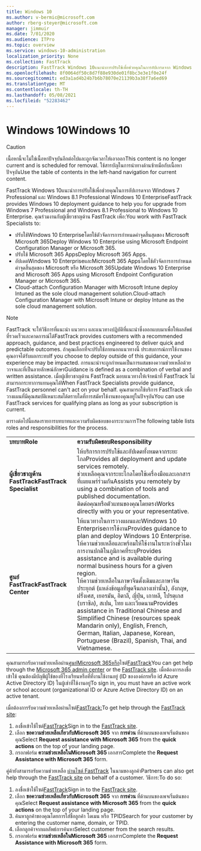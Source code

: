 ```yaml
---
title: Windows 10
ms.author: v-bermic@microsoft.com
author: rberg-steyer@microsoft.com
manager: jimmuir
ms.date: 7/01/2020
ms.audience: ITPro
ms.topic: overview
ms.service: windows-10-administration
localization_priority: None
ms.collection: FastTrack
description: FastTrack Windows 10แนะนําการปรับใช้เพื่อช่วยคุณในการอัปเกรดจาก Windows 7 Professional และ Windows 8.1 Professional Windows 10 Enterprise
ms.openlocfilehash: 8f0064df50c8d7f88e930de01f8bc3e3e1f0e24f
ms.sourcegitcommit: ed3a1ad4b24b7b6b78070e21139b3a38f7a6ed69
ms.translationtype: MT
ms.contentlocale: th-TH
ms.lasthandoff: 05/08/2021
ms.locfileid: "52283462"
---
```

# <a name="windows-10"></a><span data-ttu-id="f2292-103">Windows 10</span><span class="sxs-lookup"><span data-stu-id="f2292-103">Windows 10</span></span>

> [!CAUTION]
> <span data-ttu-id="f2292-104">เนื้อหานี้จะไม่ใช่เนื้อหาปัจจุบันอีกต่อไปและถูกจัดเวลาให้เอาออก</span><span class="sxs-lookup"><span data-stu-id="f2292-104">This content is no longer current and is scheduled for removal.</span></span> <span data-ttu-id="f2292-105">ใช้สารบัญในการนําทางด้านซ้ายมือกับเนื้อหาปัจจุบัน</span><span class="sxs-lookup"><span data-stu-id="f2292-105">Use the table of contents in the left-hand navigation for current content.</span></span>

<span data-ttu-id="f2292-106">FastTrack Windows 10แนะนําการปรับใช้เพื่อช่วยคุณในการอัปเกรดจาก Windows 7 Professional และ Windows 8.1 Professional Windows 10 Enterprise</span><span class="sxs-lookup"><span data-stu-id="f2292-106">FastTrack provides Windows 10 deployment guidance to help you for upgrade from Windows 7 Professional and Windows 8.1 Professional to Windows 10 Enterprise.</span></span> <span data-ttu-id="f2292-107">คุณร่วมงานกับผู้เชี่ยวชาญด้าน FastTrack เพื่อ:</span><span class="sxs-lookup"><span data-stu-id="f2292-107">You work with FastTrack Specialists to:</span></span>

- <span data-ttu-id="f2292-108">ปรับใช้Windows 10 Enterpriseโดยใช้ตัวจัดการการกําหนดค่าจุดสิ้นสุดของ Microsoft Microsoft 365</span><span class="sxs-lookup"><span data-stu-id="f2292-108">Deploy Windows 10 Enterprise using Microsoft Endpoint Configuration Manager or Microsoft 365.</span></span>
- <span data-ttu-id="f2292-109">ปรับใช้ Microsoft 365 Apps</span><span class="sxs-lookup"><span data-stu-id="f2292-109">Deploy Microsoft 365 Apps.</span></span> 
- <span data-ttu-id="f2292-110">อัปเดตWindows 10 EnterpriseและMicrosoft 365 Appsโดยใช้ตัวจัดการการกําหนดค่าจุดสิ้นสุดของ Microsoft หรือ Microsoft 365</span><span class="sxs-lookup"><span data-stu-id="f2292-110">Update Windows 10 Enterprise and Microsoft 365 Apps using Microsoft Endpoint Configuration Manager or Microsoft 365.</span></span>
- <span data-ttu-id="f2292-111">Cloud-attach Configuration Manager with Microsoft Intune deploy Intuned as the sole cloud management solution.</span><span class="sxs-lookup"><span data-stu-id="f2292-111">Cloud-attach Configuration Manager with Microsoft Intune or deploy Intune as the sole cloud management solution.</span></span>
  
> [!NOTE]
> <span data-ttu-id="f2292-112">FastTrack จะให้วิธีการที่แนะนํา แนวทาง และแนวทางปฏิบัติที่แนะนําซึ่งออกแบบมาเพื่อให้ผลลัพธ์ที่รวดเร็วและคาดการณ์ได้</span><span class="sxs-lookup"><span data-stu-id="f2292-112">FastTrack provides customers with a recommended approach, guidance, and best practices engineered to deliver quick and predictable outcomes.</span></span> <span data-ttu-id="f2292-113">ถ้าคุณเลือกที่จะปรับใช้ภายนอกแนวทางนี้ ประสบการณ์การใช้งานของคุณอาจได้รับผลกระทบ</span><span class="sxs-lookup"><span data-stu-id="f2292-113">If you choose to deploy outside of this guidance, your experience may be impacted.</span></span> <span data-ttu-id="f2292-114">การแนะนําจะถูกกําหนดเป็นการผสมของความช่วยเหลือด้วยวาจาและที่เป็นลายลักษณ์อักษร</span><span class="sxs-lookup"><span data-stu-id="f2292-114">Guidance is defined as a combination of verbal and written assistance.</span></span> <span data-ttu-id="f2292-115">เมื่อผู้เชี่ยวชาญด้าน FastTrack มอบแนวทางให้เจ้าหน้าที่ FastTrack ไม่สามารถกระทาการแทนคุณได้</span><span class="sxs-lookup"><span data-stu-id="f2292-115">When FastTrack Specialists provide guidance, FastTrack personnel can't act on your behalf.</span></span> <span data-ttu-id="f2292-116">คุณสามารถใช้บริการ FastTrack เพื่อวางแผนที่มีคุณสมบัติเหมาะสมได้ตราบใดที่การสมัครใช้งานของคุณอยู่ในปัจจุบัน</span><span class="sxs-lookup"><span data-stu-id="f2292-116">You can use FastTrack services for qualifying plans as long as your subscription is current.</span></span>  
    
<span data-ttu-id="f2292-117">ตารางต่อไปนี้แสดงรายการบทบาทและความรับผิดชอบของกระบวนการ</span><span class="sxs-lookup"><span data-stu-id="f2292-117">The following table lists roles and responsibilities for the process.</span></span>

|||
|:-----|:-----|
|<span data-ttu-id="f2292-118">**บทบาท**</span><span class="sxs-lookup"><span data-stu-id="f2292-118">**Role**</span></span> <br/> |<span data-ttu-id="f2292-119">**ความรับผิดชอบ**</span><span class="sxs-lookup"><span data-stu-id="f2292-119">**Responsibility**</span></span> <br/> |
|<span data-ttu-id="f2292-120">**ผู้เชี่ยวชาญด้าน FastTrack**</span><span class="sxs-lookup"><span data-stu-id="f2292-120">**FastTrack Specialist**</span></span> <br/> |<span data-ttu-id="f2292-121">ให้บริการการปรับใช้และอัปเดตทั้งหมดจากระยะไกล</span><span class="sxs-lookup"><span data-stu-id="f2292-121">Provides all deployment and update services remotely.</span></span>  <br/> <span data-ttu-id="f2292-122">ช่วยเหลือคุณจากระยะไกลโดยใช้เครื่องมือและเอกสารที่เผยแพร่ร่วมกัน</span><span class="sxs-lookup"><span data-stu-id="f2292-122">Assists you remotely by using a combination of tools and published documentation.</span></span> <br/> <span data-ttu-id="f2292-123">ติดต่อคุณหรือตัวแทนของคุณโดยตรง</span><span class="sxs-lookup"><span data-stu-id="f2292-123">Works directly with you or your representative.</span></span>|
|<span data-ttu-id="f2292-124">**ศูนย์ FastTrack**</span><span class="sxs-lookup"><span data-stu-id="f2292-124">**FastTrack Center**</span></span>  <br/> |<span data-ttu-id="f2292-125">ให้แนวทางในการวางแผนและWindows 10 Enterpriseการใช้งาน</span><span class="sxs-lookup"><span data-stu-id="f2292-125">Provides guidance to plan and deploy Windows 10 Enterprise.</span></span>   <br/> <span data-ttu-id="f2292-126">ให้ความช่วยเหลือและพร้อมให้ใช้งานในระหว่างชั่วโมงการงานปกติในภูมิภาคที่ระบุ</span><span class="sxs-lookup"><span data-stu-id="f2292-126">Provides assistance and is available during normal business hours for a given region.</span></span> <br/> <span data-ttu-id="f2292-127">ให้ความช่วยเหลือในภาษาจีนดั้งเดิมและภาษาจีนประยุกต์ (แหล่งข้อมูลที่พูดจีนกลางเท่านั้น), อังกฤษ, ฝรั่งเศส, เยอรมัน, อิตาลี, ญี่ปุ่น, เกาหลี, โปรตุเกส (บราซิล), สเปน, ไทย และเวียดนาม</span><span class="sxs-lookup"><span data-stu-id="f2292-127">Provides assistance in Traditional Chinese and Simplified Chinese (resources speak Mandarin only), English, French, German, Italian, Japanese, Korean, Portuguese (Brazil), Spanish, Thai, and Vietnamese.</span></span>|
 
<span data-ttu-id="f2292-128">คุณสามารถรับความช่วยเหลือผ่าน[ศูนย์Microsoft 365หรือ](https://go.microsoft.com/fwlink/?linkid=2032704)ไซต์[FastTrack](https://go.microsoft.com/fwlink/?linkid=780698)</span><span class="sxs-lookup"><span data-stu-id="f2292-128">You can get help through the [Microsoft 365 admin center](https://go.microsoft.com/fwlink/?linkid=2032704) or the [FastTrack site](https://go.microsoft.com/fwlink/?linkid=780698).</span></span> <span data-ttu-id="f2292-129">เมื่อต้องการลงชื่อเข้าใช้ คุณต้องมีบัญชีผู้ใช้ของที่โรงเรียนหรือที่ที่งานใช้งานอยู่ (ID ขององค์กรหรือ id Azure Active Directory ID) ในผู้เช่าที่ใช้งานอยู่</span><span class="sxs-lookup"><span data-stu-id="f2292-129">To sign in, you must have an active work or school account (organizational ID or Azure Active Directory ID) on an active tenant.</span></span> 

<span data-ttu-id="f2292-130">เมื่อต้องการรับความช่วยเหลือผ่านไซต์[FastTrack:](https://go.microsoft.com/fwlink/?linkid=780698)</span><span class="sxs-lookup"><span data-stu-id="f2292-130">To get help through the [FastTrack site](https://go.microsoft.com/fwlink/?linkid=780698):</span></span> 
1.    <span data-ttu-id="f2292-131">ลงชื่อเข้าใช้ไซต์[FastTrack](https://go.microsoft.com/fwlink/?linkid=780698)</span><span class="sxs-lookup"><span data-stu-id="f2292-131">Sign in to the [FastTrack site](https://go.microsoft.com/fwlink/?linkid=780698).</span></span> 
2.    <span data-ttu-id="f2292-132">เลือก **ขอความช่วยเหลือเกี่ยวกับMicrosoft 365** จาก **การด่วน** ที่ด้านบนของเพจเริ่มต้นของคุณ</span><span class="sxs-lookup"><span data-stu-id="f2292-132">Select **Request assistance with Microsoft 365** from the **quick actions** on the top of your landing page.</span></span>
3.    <span data-ttu-id="f2292-133">กรอกฟอร์ม **ความช่วยเหลือในMicrosoft 365** เอกสาร</span><span class="sxs-lookup"><span data-stu-id="f2292-133">Complete the **Request Assistance with Microsoft 365** form.</span></span>
  
<span data-ttu-id="f2292-134">คู่ค้ายังสามารถรับความช่วยเหลือ [ผ่านไซต์ FastTrack](https://go.microsoft.com/fwlink/?linkid=780698) ในนามของลูกค้า</span><span class="sxs-lookup"><span data-stu-id="f2292-134">Partners can also get help through the [FastTrack site](https://go.microsoft.com/fwlink/?linkid=780698) on behalf of a customer.</span></span> <span data-ttu-id="f2292-135">วิธีการ:</span><span class="sxs-lookup"><span data-stu-id="f2292-135">To do so:</span></span>
1.    <span data-ttu-id="f2292-136">ลงชื่อเข้าใช้ไซต์[FastTrack](https://go.microsoft.com/fwlink/?linkid=780698)</span><span class="sxs-lookup"><span data-stu-id="f2292-136">Sign in to the [FastTrack site](https://go.microsoft.com/fwlink/?linkid=780698).</span></span> 
2.    <span data-ttu-id="f2292-137">เลือก **ขอความช่วยเหลือเกี่ยวกับMicrosoft 365** จาก **การด่วน** ที่ด้านบนของเพจเริ่มต้นของคุณ</span><span class="sxs-lookup"><span data-stu-id="f2292-137">Select **Request assistance with Microsoft 365** from the **quick actions** on the top of your landing page.</span></span>
3.    <span data-ttu-id="f2292-138">ค้นหาลูกค้าของคุณโดยการใส่ชื่อลูกค้า โดเมน หรือ TPID</span><span class="sxs-lookup"><span data-stu-id="f2292-138">Search for your customer by entering the customer name, domain, or TPID.</span></span>
4.    <span data-ttu-id="f2292-139">เลือกลูกค้าจากผลลัพธ์การค้นหา</span><span class="sxs-lookup"><span data-stu-id="f2292-139">Select customer from the search results.</span></span>
5.    <span data-ttu-id="f2292-140">กรอกฟอร์ม **ความช่วยเหลือในMicrosoft 365** เอกสาร</span><span class="sxs-lookup"><span data-stu-id="f2292-140">Complete the **Request Assistance with Microsoft 365** form.</span></span>
 
